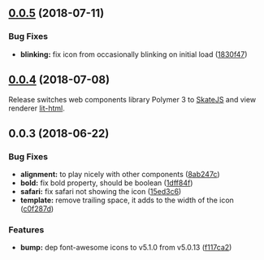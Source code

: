 ## [0.0.5](https://github.com/rapid-build-ui/rb-icon/compare/v0.0.4...v0.0.5) (2018-07-11)


### Bug Fixes

* **blinking:** fix icon from occasionally blinking on initial load ([1830f47](https://github.com/rapid-build-ui/rb-icon/commit/1830f47))



## [0.0.4](https://github.com/rapid-build-ui/rb-icon/compare/v0.0.3...v0.0.4) (2018-07-08)


Release switches web components library Polymer 3 to
[SkateJS](http://skatejs.netlify.com/) and view renderer
[lit-html](https://polymer.github.io/lit-html/).



## 0.0.3 (2018-06-22)


### Bug Fixes

* **alignment:** to play nicely with other components ([8ab247c](https://github.com/rapid-build-ui/rb-icon/commit/8ab247c))
* **bold:** fix bold property, should be boolean ([1dff84f](https://github.com/rapid-build-ui/rb-icon/commit/1dff84f))
* **safari:** fix safari not showing the icon ([15ed3c6](https://github.com/rapid-build-ui/rb-icon/commit/15ed3c6))
* **template:** remove trailing space, it adds to the width of the icon ([c0f287d](https://github.com/rapid-build-ui/rb-icon/commit/c0f287d))


### Features

* **bump:** dep font-awesome icons to v5.1.0 from v5.0.13 ([f117ca2](https://github.com/rapid-build-ui/rb-icon/commit/f117ca2))


